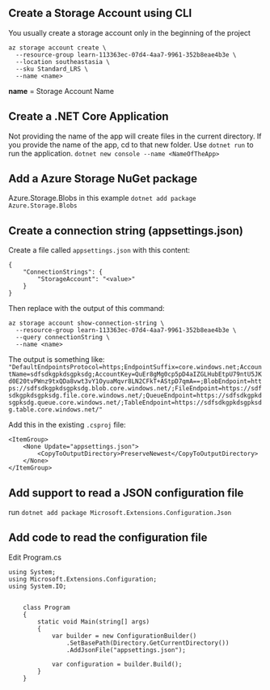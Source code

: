 ## Create a Storage Account using CLI
You usually create a storage account only in the beginning of the project
```
az storage account create \
  --resource-group learn-113363ec-07d4-4aa7-9961-352b8eae4b3e \
  --location southeastasia \
  --sku Standard_LRS \
  --name <name>
```
**name** = Storage Account Name

## Create a .NET Core Application
Not providing the name of the app will create files in the current directory. If you provide the name of the app, cd to that new folder. Use `dotnet run` to run the application.
`dotnet new console --name <NameOfTheApp>`

## Add a Azure Storage NuGet package
Azure.Storage.Blobs in this example
`dotnet add package Azure.Storage.Blobs`

## Create a connection string (appsettings.json)
Create a file called `appsettings.json` with this content:
```
{
    "ConnectionStrings": {
        "StorageAccount": "<value>"
    }
}
```
Then replace <value> with the output of this command:
```
az storage account show-connection-string \
  --resource-group learn-113363ec-07d4-4aa7-9961-352b8eae4b3e \
  --query connectionString \
  --name <name>
```

The output is something like:
`"DefaultEndpointsProtocol=https;EndpointSuffix=core.windows.net;AccountName=sdfsdkgpkdsgpksdg;AccountKey=QuEr8gMg0cp5pD4aIZGLHubEtpU79ntU5JKd0E20tvPWnz9txQDa8vwt3vY1OyuaMqvr8LN2CFkT+AStpD7qmA==;BlobEndpoint=https://sdfsdkgpkdsgpksdg.blob.core.windows.net/;FileEndpoint=https://sdfsdkgpkdsgpksdg.file.core.windows.net/;QueueEndpoint=https://sdfsdkgpkdsgpksdg.queue.core.windows.net/;TableEndpoint=https://sdfsdkgpkdsgpksdg.table.core.windows.net/"`


Add this <ItemGroup> in the existing `.csproj` file:
```
<ItemGroup>
    <None Update="appsettings.json">
        <CopyToOutputDirectory>PreserveNewest</CopyToOutputDirectory>
    </None>
</ItemGroup>
```

## Add support to read a JSON configuration file
run `dotnet add package Microsoft.Extensions.Configuration.Json`

## Add code to read the configuration file
Edit Program.cs
```
using System;    
using Microsoft.Extensions.Configuration;
using System.IO;


    class Program
    {
        static void Main(string[] args)
        {
            var builder = new ConfigurationBuilder()
                .SetBasePath(Directory.GetCurrentDirectory())
                .AddJsonFile("appsettings.json");

            var configuration = builder.Build();
        }
    }

```